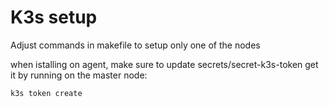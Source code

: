 # K3s setup
Adjust commands in makefile to setup only one of the nodes

when istalling on agent, make sure to update secrets/secret-k3s-token
get it by running on the master node:

```
k3s token create
```
